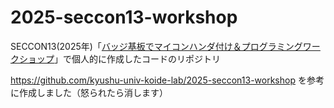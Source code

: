 # 2025-seccon13-workshop
SECCON13(2025年)「[バッジ基板でマイコンハンダ付け＆プログラミングワークショップ](https://www.seccon.jp/14/seccon_workshop/soldering.html)」で個人的に作成したコードのリポジトリ

https://github.com/kyushu-univ-koide-lab/2025-seccon13-workshop
を参考に作成しました（怒られたら消します）
